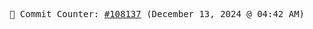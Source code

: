 <p align="center">
    <samp>
        📮 Commit Counter: <a href="https://github.com/Javascript-void0/Javascript-void0/commits/main">#108137</a> (December 13, 2024 @ 04:42 AM)
    </samp>
</p>